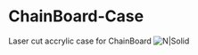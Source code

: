 # ChainBoard-Case
Laser cut accrylic case for ChainBoard
![N|Solid](https://i.imgur.com/K6L1kIw.png)
